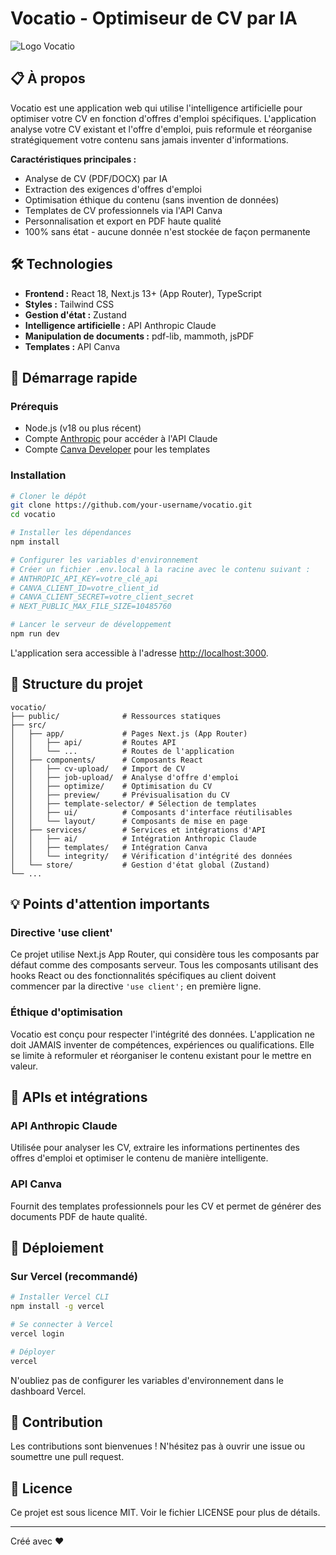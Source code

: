 # Vocatio - Optimiseur de CV par IA

![Logo Vocatio](public/vocatio-logo.png)

## 📋 À propos

Vocatio est une application web qui utilise l'intelligence artificielle pour optimiser votre CV en fonction d'offres d'emploi spécifiques. L'application analyse votre CV existant et l'offre d'emploi, puis reformule et réorganise stratégiquement votre contenu sans jamais inventer d'informations.

**Caractéristiques principales :**
- Analyse de CV (PDF/DOCX) par IA
- Extraction des exigences d'offres d'emploi
- Optimisation éthique du contenu (sans invention de données)
- Templates de CV professionnels via l'API Canva
- Personnalisation et export en PDF haute qualité
- 100% sans état - aucune donnée n'est stockée de façon permanente

## 🛠️ Technologies

- **Frontend :** React 18, Next.js 13+ (App Router), TypeScript
- **Styles :** Tailwind CSS
- **Gestion d'état :** Zustand
- **Intelligence artificielle :** API Anthropic Claude
- **Manipulation de documents :** pdf-lib, mammoth, jsPDF
- **Templates :** API Canva

## 🚀 Démarrage rapide

### Prérequis

- Node.js (v18 ou plus récent)
- Compte [Anthropic](https://console.anthropic.com/) pour accéder à l'API Claude
- Compte [Canva Developer](https://developer.canva.com/) pour les templates

### Installation

```bash
# Cloner le dépôt
git clone https://github.com/your-username/vocatio.git
cd vocatio

# Installer les dépendances
npm install

# Configurer les variables d'environnement
# Créer un fichier .env.local à la racine avec le contenu suivant :
# ANTHROPIC_API_KEY=votre_clé_api
# CANVA_CLIENT_ID=votre_client_id
# CANVA_CLIENT_SECRET=votre_client_secret
# NEXT_PUBLIC_MAX_FILE_SIZE=10485760

# Lancer le serveur de développement
npm run dev
```

L'application sera accessible à l'adresse [http://localhost:3000](http://localhost:3000).

## 📁 Structure du projet

```
vocatio/
├── public/              # Ressources statiques
├── src/
│   ├── app/             # Pages Next.js (App Router)
│   │   ├── api/         # Routes API
│   │   └── ...          # Routes de l'application 
│   ├── components/      # Composants React
│   │   ├── cv-upload/   # Import de CV
│   │   ├── job-upload/  # Analyse d'offre d'emploi
│   │   ├── optimize/    # Optimisation du CV
│   │   ├── preview/     # Prévisualisation du CV
│   │   ├── template-selector/ # Sélection de templates
│   │   ├── ui/          # Composants d'interface réutilisables
│   │   └── layout/      # Composants de mise en page
│   ├── services/        # Services et intégrations d'API
│   │   ├── ai/          # Intégration Anthropic Claude
│   │   ├── templates/   # Intégration Canva
│   │   └── integrity/   # Vérification d'intégrité des données
│   └── store/           # Gestion d'état global (Zustand)
└── ...
```

## 💡 Points d'attention importants

### Directive 'use client'

Ce projet utilise Next.js App Router, qui considère tous les composants par défaut comme des composants serveur. Tous les composants utilisant des hooks React ou des fonctionnalités spécifiques au client doivent commencer par la directive `'use client';` en première ligne.

### Éthique d'optimisation

Vocatio est conçu pour respecter l'intégrité des données. L'application ne doit JAMAIS inventer de compétences, expériences ou qualifications. Elle se limite à reformuler et réorganiser le contenu existant pour le mettre en valeur.

## 🔑 APIs et intégrations

### API Anthropic Claude

Utilisée pour analyser les CV, extraire les informations pertinentes des offres d'emploi et optimiser le contenu de manière intelligente.

### API Canva

Fournit des templates professionnels pour les CV et permet de générer des documents PDF de haute qualité.

## 🚢 Déploiement

### Sur Vercel (recommandé)

```bash
# Installer Vercel CLI
npm install -g vercel

# Se connecter à Vercel
vercel login

# Déployer
vercel
```

N'oubliez pas de configurer les variables d'environnement dans le dashboard Vercel.

## 👥 Contribution

Les contributions sont bienvenues ! N'hésitez pas à ouvrir une issue ou soumettre une pull request.

## 📄 Licence

Ce projet est sous licence MIT. Voir le fichier LICENSE pour plus de détails.

---

Créé avec ❤️ 